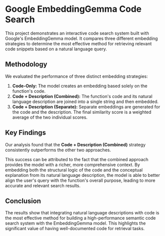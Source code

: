 # Google EmbeddingGemma Code Search

This project demonstrates an interactive code search system built with Google's EmbeddingGemma model. It compares three different embedding strategies to determine the most effective method for retrieving relevant code snippets based on a natural language query.

## Methodology

We evaluated the performance of three distinct embedding strategies:

1.  **Code-Only:** The model creates an embedding based solely on the function's code.
2.  **Code + Description (Combined):** The function's code and its natural language description are joined into a single string and then embedded.
3.  **Code + Description (Separate):** Separate embeddings are generated for the code and the description. The final similarity score is a weighted average of the two individual scores.

## Key Findings

Our analysis found that the **Code + Description (Combined)** strategy consistently outperforms the other two approaches.

This success can be attributed to the fact that the combined approach provides the model with a richer, more comprehensive context. By embedding both the structural logic of the code and the conceptual explanation from its natural language description, the model is able to better align the user's query with the function's overall purpose, leading to more accurate and relevant search results.

## Conclusion

The results show that integrating natural language descriptions with code is the most effective method for building a high-performance semantic code search system with the EmbeddingGemma model. This highlights the significant value of having well-documented code for retrieval tasks.